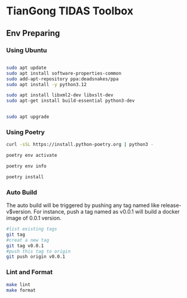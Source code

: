 
# TianGong TIDAS Toolbox

## Env Preparing

### Using Ubuntu

```bash

sudo apt update
sudo apt install software-properties-common
sudo add-apt-repository ppa:deadsnakes/ppa
sudo apt install -y python3.12

sudo apt install libxml2-dev libxslt-dev
sudo apt-get install build-essential python3-dev


sudo apt upgrade
```

### Using Poetry

```bash
curl -sSL https://install.python-poetry.org | python3 -

poetry env activate

poetry env info

poetry install

```

### Auto Build

The auto build will be triggered by pushing any tag named like release-v$version. For instance, push a tag named as v0.0.1 will build a docker image of 0.0.1 version.

```bash
#list existing tags
git tag
#creat a new tag
git tag v0.0.1
#push this tag to origin
git push origin v0.0.1
```


### Lint and Format

```bash
make lint
make format
```